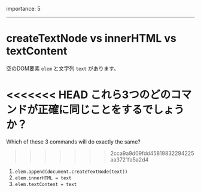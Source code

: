importance: 5

---

# createTextNode vs innerHTML vs textContent

空のDOM要素 `elem` と文字列 `text` があります。

<<<<<<< HEAD
これら3つのどのコマンドが正確に同じことをするでしょうか？
=======
Which of these 3 commands will do exactly the same?
>>>>>>> 2cca9a9d09fdd45819832294225aa3721fa5a2d4

1. `elem.append(document.createTextNode(text))`
2. `elem.innerHTML = text`
3. `elem.textContent = text`
